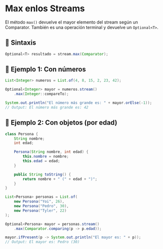 # Max enlos Streams

El método `max()` devuelve el mayor elemento del stream según un Comparator.
También es una operación terminal y devuelve un `Optional<T>`.

## 🔧 Sintaxis
```java
Optional<T> resultado = stream.max(Comparator);
```

## 🧪 Ejemplo 1: Con números
```java
List<Integer> numeros = List.of(4, 8, 15, 2, 23, 42);

Optional<Integer> mayor = numeros.stream()
    .max(Integer::compareTo);

System.out.println("El número más grande es: " + mayor.orElse(-1));
// Output: El número más grande es: 42
```

## 🧪 Ejemplo 2: Con objetos (por edad)

```java
class Persona {
    String nombre;
    int edad;

    Persona(String nombre, int edad) {
        this.nombre = nombre;
        this.edad = edad;
    }

    public String toString() {
        return nombre + " (" + edad + ")";
    }
}

List<Persona> personas = List.of(
    new Persona("Yoi", 26),
    new Persona("Pedro", 30),
    new Persona("Tyler", 22)
);

Optional<Persona> mayor = personas.stream()
    .max(Comparator.comparing(p -> p.edad));

mayor.ifPresent(p -> System.out.println("El mayor es: " + p));
// Output: El mayor es: Pedro (30)
```